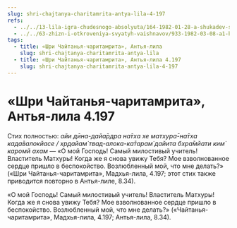 ```yaml
---
slug: shri-chajtanya-charitamrita-antya-lila-4-197
refs:
  - ../../13-lila-igra-chudesnogo-absolyuta/164-1982-01-28-a-shukadev-shri-chajtanya-i-gaudiya-math-yavlyayut-chistotu-krishna-lily.md
  - ../../63-zhizn-i-otkroveniya-svyatyh-vaishnavov/933-1982-03-08-a1-b3-madhavendra-puri-rostok-gaudiya-vajshnavizma.md
tags:
  - title: «Шри Чайтанья-чаритамрита», Антья-лила
    slug: shri-chajtanya-charitamrita-antya-lila
  - title: «Шри Чайтанья-чаритамрита», Антья-лила 4.197
    slug: shri-chajtanya-charitamrita-antya-lila-4-197
---
```


# «Шри Чайтанья-чаритамрита», Антья-лила 4.197

Стих полностью: *айи дӣна-дайа̄рдра на̄тха хе матхура̄-на̄тха када̄валокйасе / хр̣дайам̇ твад-алока-ка̄тарам̇ дайита бхра̄мйати ким̇ каромй ахам* — «О мой Господь! Самый милостивый учитель! Властитель Матхуры! Когда же я снова увижу Тебя? Мое взволнованное сердце пришло в беспокойство. Возлюбленный мой, что мне делать?» («Шри Чайтанья-чаритамрита», Мадхья-лила, 4.197; этот стих также приводится повторно в Антья-лиле, 8.34).

«О мой Господь! Самый милостивый учитель! Властитель Матхуры! Когда же я снова увижу Тебя? Мое взволнованное сердце пришло в беспокойство. Возлюбленный мой, что мне делать?» («Чайтанья-чаритамрита», Мадхья-лила, 4.197; Антья-лила, 8.34).

